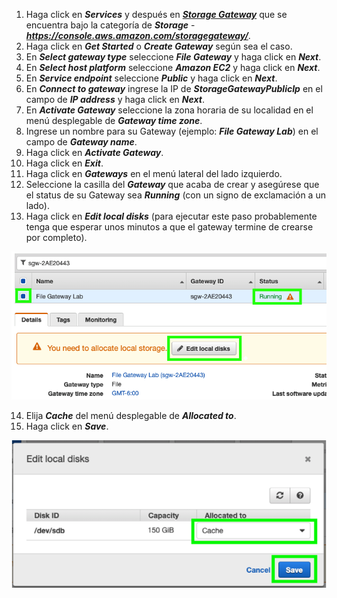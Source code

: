 1. Haga click en **_Services_** y después en [**_Storage Gateway_**](https://console.aws.amazon.com/storagegateway/) que se encuentra bajo la categoría de **_Storage_** - **_https://console.aws.amazon.com/storagegateway/_**.
2. Haga click en **_Get Started_** o **_Create Gateway_** según sea el caso.
3. En **_Select gateway type_** seleccione **_File Gateway_** y haga click en **_Next_**.
4. En **_Select host platform_** seleccione **_Amazon EC2_** y haga click en **_Next_**.
5. En **_Service endpoint_** seleccione **_Public_** y haga click en **_Next_**.
6. En **_Connect to gateway_** ingrese la IP de **_StorageGatewayPublicIp_** en el campo de **_IP address_** y haga click en **_Next_**.
7. En **_Activate Gateway_** seleccione la zona horaria de su localidad en el menú desplegable de **_Gateway time zone_**.
8. Ingrese un nombre para su Gateway (ejemplo: **_File Gateway Lab_**) en el campo de **_Gateway name_**.
9. Haga click en **_Activate Gateway_**.
10. Haga click en **_Exit_**.
11. Haga click en **_Gateways_** en el menú lateral del lado izquierdo.
12. Seleccione la casilla del **_Gateway_** que acaba de crear y asegúrese que el status de su Gateway sea **_Running_** (con un signo de exclamación a un lado).
13.	Haga click en **_Edit local disks_** (para ejecutar este paso probablemente tenga que esperar unos minutos a que el gateway termine de crearse por completo).

![Edit local disks](images/editlocaldisks.png)

14.	Elija **_Cache_** del menú desplegable de **_Allocated to_**.
15.	Haga click en **_Save_**.

![Cache](images/cache.png)